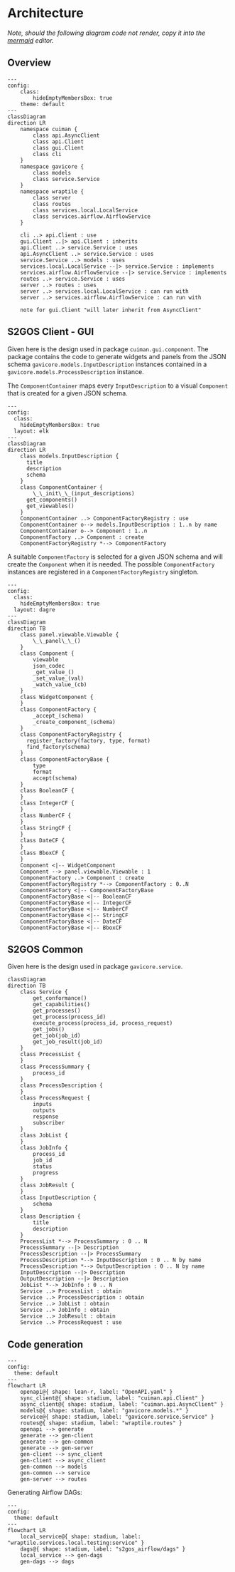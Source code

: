 # Architecture

_Note, should the following diagram code not render, copy it 
into the [mermaid](https://www.mermaidchart.com/) editor._

## Overview

```mermaid
---
config:
    class:
        hideEmptyMembersBox: true
    theme: default
---
classDiagram
direction LR
    namespace cuiman {
        class api.AsyncClient
        class api.Client
        class gui.Client
        class cli
    }
    namespace gavicore {
        class models
        class service.Service
    }
    namespace wraptile {
        class server
        class routes
        class services.local.LocalService
        class services.airflow.AirflowService
    }

    cli ..> api.Client : use
    gui.Client ..|> api.Client : inherits
    api.Client ..> service.Service : uses
    api.AsyncClient ..> service.Service : uses
    service.Service ..> models : uses
    services.local.LocalService --|> service.Service : implements
    services.airflow.AirflowService --|> service.Service : implements
    routes ..> service.Service : uses
    server ..> routes : uses
    server ..> services.local.LocalService : can run with
    server ..> services.airflow.AirflowService : can run with
    
    note for gui.Client "will later inherit from AsyncClient"
```

## S2GOS Client - GUI

Given here is the design used in package `cuiman.gui.component`.
The package contains the code to generate widgets and panels from the 
JSON schema `gavicore.models.InputDescription` instances contained in
a `gavicore.models.ProcessDescription` instance.

The `ComponentContainer` maps every `InputDescription` to a visual 
`Component` that is created for a given JSON schema.  

```mermaid
---
config:
  class:
    hideEmptyMembersBox: true
  layout: elk
---
classDiagram
direction LR
    class models.InputDescription {
      title
      description
      schema
    }
    class ComponentContainer {
	    \_\_init\_\_(input_descriptions)
      get_components()
      get_viewables()
    }
    ComponentContainer ..> ComponentFactoryRegistry : use
    ComponentContainer o--> models.InputDescription : 1..n by name
    ComponentContainer o--> Component : 1..n
    ComponentFactory ..> Component : create
    ComponentFactoryRegistry *--> ComponentFactory
```

A suitable `ComponentFactory` is selected for a given JSON schema
and will create the `Component` when it is needed.
The possible `ComponentFactory` instances are registered in a
 `ComponentFactoryRegistry` singleton.

```mermaid
---
config:
  class:
    hideEmptyMembersBox: true
  layout: dagre
---
classDiagram
direction TB
    class panel.viewable.Viewable {
	    \_\_panel\_\_()
    }
    class Component {
	    viewable
	    json_codec
	    _get_value_()
	    _set_value_(val)
	    _watch_value_(cb)
    }
    class WidgetComponent {
    }
    class ComponentFactory {
	    _accept_(schema)
	    _create_component_(schema)
    }
    class ComponentFactoryRegistry {
      register_factory(factory, type, format)
      find_factory(schema)
    }
    class ComponentFactoryBase {
	    type
	    format
	    accept(schema)
    }
    class BooleanCF {
    }
    class IntegerCF {
    }
    class NumberCF {
    }
    class StringCF {
    }
    class DateCF {
    }
    class BboxCF {
    }
    Component <|-- WidgetComponent
    Component --> panel.viewable.Viewable : 1 
    ComponentFactory ..> Component : create
    ComponentFactoryRegistry *--> ComponentFactory : 0..N
    ComponentFactory <|-- ComponentFactoryBase
    ComponentFactoryBase <|-- BooleanCF
    ComponentFactoryBase <|-- IntegerCF
    ComponentFactoryBase <|-- NumberCF
    ComponentFactoryBase <|-- StringCF
    ComponentFactoryBase <|-- DateCF
    ComponentFactoryBase <|-- BboxCF
```

## S2GOS Common

Given here is the design used in package `gavicore.service`.

```mermaid
classDiagram
direction TB
    class Service {
        get_conformance()
        get_capabilities()
        get_processes()
        get_process(process_id)
        execute_process(process_id, process_request)
        get_jobs()
        get_job(job_id)
        get_job_result(job_id)
    }
    class ProcessList {
    }
    class ProcessSummary {
        process_id
    }
    class ProcessDescription {
    }
    class ProcessRequest {
        inputs
        outputs
        response
        subscriber
    }
    class JobList {
    }
    class JobInfo {
        process_id
        job_id
        status
        progress
    }
    class JobResult {
    }
    class InputDescription {
        schema
    }
    class Description {
        title
        description
    }
    ProcessList *--> ProcessSummary : 0 .. N 
    ProcessSummary --|> Description
    ProcessDescription --|> ProcessSummary
    ProcessDescription *--> InputDescription : 0 .. N by name
    ProcessDescription *--> OutputDescription : 0 .. N by name
    InputDescription --|> Description
    OutputDescription --|> Description
    JobList *--> JobInfo : 0 .. N 
    Service ..> ProcessList : obtain
    Service ..> ProcessDescription : obtain
    Service ..> JobList : obtain
    Service ..> JobInfo : obtain
    Service ..> JobResult : obtain   
    Service ..> ProcessRequest : use      
```

## Code generation

```mermaid
---
config:
  theme: default
---
flowchart LR
    openapi@{ shape: lean-r, label: "OpenAPI.yaml" }
    sync_client@{ shape: stadium, label: "cuiman.api.Client" }
    async_client@{ shape: stadium, label: "cuiman.api.AsyncClient" }
    models@{ shape: stadium, label: "gavicore.models.*" }
    service@{ shape: stadium, label: "gavicore.service.Service" }
    routes@{ shape: stadium, label: "wraptile.routes" }
    openapi --> generate
    generate --> gen-client
    generate --> gen-common
    generate --> gen-server
    gen-client --> sync_client
    gen-client --> async_client
    gen-common --> models
    gen-common --> service
    gen-server --> routes
```


Generating Airflow DAGs:

```mermaid
---
config:
  theme: default
---
flowchart LR
    local_service@{ shape: stadium, label: "wraptile.services.local.testing:service" }
    dags@{ shape: stadium, label: "s2gos_airflow/dags" }
    local_service --> gen-dags
    gen-dags --> dags
```
